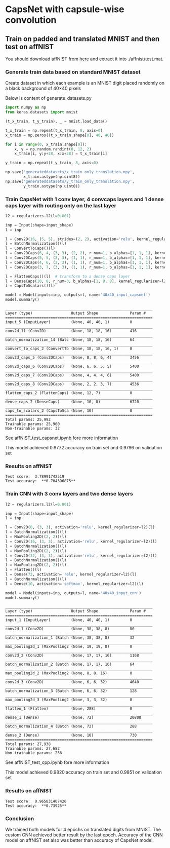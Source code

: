 # CapsNet with capsule-wise convolution

## Train on padded and translated MNIST and then test on affNIST

You should download affNIST from [here](http://www.cs.toronto.edu/~tijmen/affNIST/32x/transformed/test.mat.zip) and extract it into ./affnist/test.mat.

### Generate train data based on standard MNIST dataset

Create dataset in which each example is an MNIST digit placed randomly on a black background of 40×40 pixels

Below is content of generate_datasets.py
```python
import numpy as np
from keras.datasets import mnist

(t_x_train, t_y_train), _ = mnist.load_data()

t_x_train = np.repeat(t_x_train, 8, axis=0)
x_train = np.zeros((t_x_train.shape[0], 40, 40))

for i in range(0, x_train.shape[0]):
    x, y = np.random.randint(0, 12, 2)
    x_train[i, y:y+28, x:x+28] = t_x_train[i]

y_train = np.repeat(t_y_train, 8, axis=0)

np.save('generateddatasets/x_train_only_translation.npy',
        x_train.astype(np.uint8))
np.save('generateddatasets/y_train_only_translation.npy',
        y_train.astype(np.uint8))
```

### Train CapsNet with 1 conv layer, 4 convcaps layers and 1 dense caps layer with routing only on the last layer

```python
l2 = regularizers.l2(l=0.001)

inp = Input(shape=input_shape)
l = inp

l = Conv2D(16, (5, 5), strides=(2, 2), activation='relu', kernel_regularizer=l2)(l)  # common conv layer
l = BatchNormalization()(l)
l = ConvertToCaps()(l)
l = Conv2DCaps(6, 4, (3, 3), (2, 2), r_num=1, b_alphas=[1, 1, 1], kernel_regularizer=l2)(l)
l = Conv2DCaps(5, 5, (3, 3), (1, 1), r_num=1, b_alphas=[1, 1, 1], kernel_regularizer=l2)(l)
l = Conv2DCaps(4, 6, (3, 3), (1, 1), r_num=1, b_alphas=[1, 1, 1], kernel_regularizer=l2)(l)
l = Conv2DCaps(3, 7, (3, 3), (1, 1), r_num=1, b_alphas=[1, 1, 1], kernel_regularizer=l2)(l)

l = FlattenCaps()(l)  # transform to a dense caps layer
l = DenseCaps(10, 8, r_num=3, b_alphas=[1, 8, 8], kernel_regularizer=l2)(l)
l = CapsToScalars()(l)

model = Model(inputs=inp, outputs=l, name='40x40_input_capsnet')
model.summary()
```

```
_________________________________________________________________
Layer (type)                 Output Shape              Param #   
=================================================================
input_5 (InputLayer)         (None, 40, 40, 1)         0         
_________________________________________________________________
conv2d_11 (Conv2D)           (None, 18, 18, 16)        416       
_________________________________________________________________
batch_normalization_14 (Batc (None, 18, 18, 16)        64        
_________________________________________________________________
convert_to_caps_2 (ConvertTo (None, 18, 18, 16, 1)     0         
_________________________________________________________________
conv2d_caps_5 (Conv2DCaps)   (None, 8, 8, 6, 4)        3456      
_________________________________________________________________
conv2d_caps_6 (Conv2DCaps)   (None, 6, 6, 5, 5)        5400      
_________________________________________________________________
conv2d_caps_7 (Conv2DCaps)   (None, 4, 4, 4, 6)        5400      
_________________________________________________________________
conv2d_caps_8 (Conv2DCaps)   (None, 2, 2, 3, 7)        4536      
_________________________________________________________________
flatten_caps_2 (FlattenCaps) (None, 12, 7)             0         
_________________________________________________________________
dense_caps_2 (DenseCaps)     (None, 10, 8)             6720      
_________________________________________________________________
caps_to_scalars_2 (CapsToSca (None, 10)                0         
=================================================================
Total params: 25,992
Trainable params: 25,960
Non-trainable params: 32
```

See affNIST_test_capsnet.ipynb fore more information

This model achieved 0.9772 accuracy on train set and 0.9796 on validation set

### Results on affNIST
```
Test score:  3.78991742519
Test accuracy:  **0.704396875**
```

### Train CNN with 3 conv layers and two dense layers

```python
l2 = regularizers.l2(l=0.001)

inp = Input(shape=input_shape)
l = inp

l = Conv2D(8, (3, 3), activation='relu', kernel_regularizer=l2)(l)
l = BatchNormalization()(l)
l = MaxPooling2D((2, 2))(l)
l = Conv2D(16, (3, 3), activation='relu', kernel_regularizer=l2)(l) 
l = BatchNormalization()(l)
l = MaxPooling2D((2, 2))(l)
l = Conv2D(32, (3, 3), activation='relu', kernel_regularizer=l2)(l)
l = BatchNormalization()(l)
l = MaxPooling2D((2, 2))(l)
l = Flatten()(l)
l = Dense(72, activation='relu', kernel_regularizer=l2)(l)
l = BatchNormalization()(l)
l = Dense(10, activation='softmax', kernel_regularizer=l2)(l)

model = Model(inputs=inp, outputs=l, name='40x40_input_cnn')
model.summary()
```

```
_________________________________________________________________
Layer (type)                 Output Shape              Param #   
=================================================================
input_1 (InputLayer)         (None, 40, 40, 1)         0         
_________________________________________________________________
conv2d_1 (Conv2D)            (None, 38, 38, 8)         80        
_________________________________________________________________
batch_normalization_1 (Batch (None, 38, 38, 8)         32        
_________________________________________________________________
max_pooling2d_1 (MaxPooling2 (None, 19, 19, 8)         0         
_________________________________________________________________
conv2d_2 (Conv2D)            (None, 17, 17, 16)        1168      
_________________________________________________________________
batch_normalization_2 (Batch (None, 17, 17, 16)        64        
_________________________________________________________________
max_pooling2d_2 (MaxPooling2 (None, 8, 8, 16)          0         
_________________________________________________________________
conv2d_3 (Conv2D)            (None, 6, 6, 32)          4640      
_________________________________________________________________
batch_normalization_3 (Batch (None, 6, 6, 32)          128       
_________________________________________________________________
max_pooling2d_3 (MaxPooling2 (None, 3, 3, 32)          0         
_________________________________________________________________
flatten_1 (Flatten)          (None, 288)               0         
_________________________________________________________________
dense_1 (Dense)              (None, 72)                20808     
_________________________________________________________________
batch_normalization_4 (Batch (None, 72)                288       
_________________________________________________________________
dense_2 (Dense)              (None, 10)                730       
=================================================================
Total params: 27,938
Trainable params: 27,682
Non-trainable params: 256
```

See affNIST_test_cpp.ipynb fore more information

This model achieved 0.9820 accuracy on train set and 0.9851 on validation set

### Results on affNIST
```
Test score:  0.965831407426
Test accuracy:  **0.73925**
```

### Conclusion
We trained both models for 4 epochs on translated digits from MNIST. The custom CNN achieved better result by the last epoch.
Accuracy of the CNN model on affNIST set also was better than accuracy of CapsNet model.